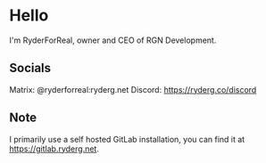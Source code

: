 
# Hello
I'm RyderForReal, owner and CEO of RGN Development.

## Socials
Matrix: @ryderforreal:ryderg.net
Discord: https://ryderg.co/discord

## Note
I primarily use a self hosted GitLab installation, you can find it at https://gitlab.ryderg.net.
